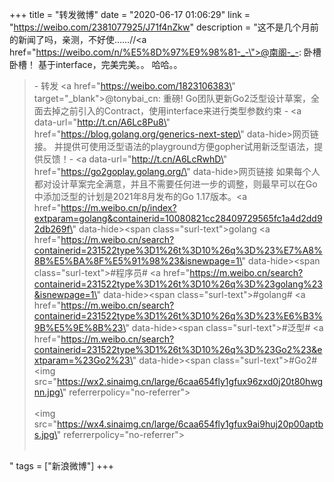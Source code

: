 +++
title = "转发微博"
date = "2020-06-17 01:06:29"
link = "https://weibo.com/2381077925/J71f4nZkw"
description = "这不是几个月前的新闻了吗，亲测，不好使……//<a href=\"https://weibo.com/n/%E5%8D%97%E9%98%81-_-\">@南阁-_-</a>: 卧槽卧槽！ 基于interface，完美完美。。 哈哈。。<br><blockquote> - 转发 <a href=\"https://weibo.com/1823106383\" target=\"_blank\">@tonybai_cn</a>: 重磅! Go团队更新Go2泛型设计草案，全面去掉之前引入的Contract，使用interface来进行类型参数约束 - <a data-url=\"http://t.cn/A6Lc8Pu8\" href=\"https://blog.golang.org/generics-next-step\" data-hide>网页链接</a>。 并提供可使用泛型语法的playground方便gopher试用新泛型语法，提供反馈！- <a data-url=\"http://t.cn/A6LcRwhD\" href=\"https://go2goplay.golang.org/\" data-hide>网页链接</a>   如果每个人都对设计草案完全满意，并且不需要任何进一步的调整，则最早可以在Go中添加泛型的计划是2021年8月发布的Go 1.17版本。<a href=\"https://m.weibo.cn/p/index?extparam=golang&containerid=10080821cc28409729565fc1a4d2dd92db269f\" data-hide><span class=\"surl-text\">golang</span></a> <a href=\"https://m.weibo.cn/search?containerid=231522type%3D1%26t%3D10%26q%3D%23%E7%A8%8B%E5%BA%8F%E5%91%98%23&isnewpage=1\" data-hide><span class=\"surl-text\">#程序员#</span></a> <a href=\"https://m.weibo.cn/search?containerid=231522type%3D1%26t%3D10%26q%3D%23golang%23&isnewpage=1\" data-hide><span class=\"surl-text\">#golang#</span></a> <a href=\"https://m.weibo.cn/search?containerid=231522type%3D1%26t%3D10%26q%3D%23%E6%B3%9B%E5%9E%8B%23\" data-hide><span class=\"surl-text\">#泛型#</span></a> <a href=\"https://m.weibo.cn/search?containerid=231522type%3D1%26t%3D10%26q%3D%23Go2%23&extparam=%23Go2%23\" data-hide><span class=\"surl-text\">#Go2#</span></a><img src=\"https://wx2.sinaimg.cn/large/6caa654fly1gfux96zxd0j20t80hwgnn.jpg\" referrerpolicy=\"no-referrer\"><br><br><img src=\"https://wx4.sinaimg.cn/large/6caa654fly1gfux9ai9huj20p00aptbs.jpg\" referrerpolicy=\"no-referrer\"><br><br></blockquote>"
tags = ["新浪微博"]
+++
